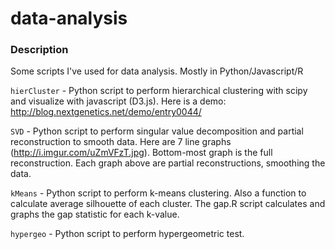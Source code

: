 data-analysis
=============

### Description

Some scripts I've used for data analysis. Mostly in Python/Javascript/R

`hierCluster` - Python script to perform hierarchical clustering with scipy and visualize with javascript (D3.js). Here is a demo: http://blog.nextgenetics.net/demo/entry0044/

`SVD` - Python script to perform singular value decomposition and partial reconstruction to smooth data. Here are 7 line graphs (http://i.imgur.com/uZmVFzT.jpg). Bottom-most graph is the full reconstruction. Each graph above are partial reconstructions, smoothing the data.

`kMeans` - Python script to perform k-means clustering. Also a function to calculate average silhouette of each cluster. The gap.R script calculates and graphs the gap statistic for each k-value.

`hypergeo` - Python script to perform hypergeometric test. 